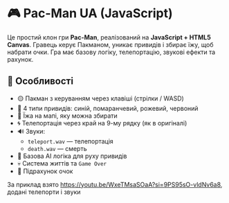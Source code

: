 # 🎮 Pac-Man UA (JavaScript)

Це простий клон гри **Pac-Man**, реалізований на **JavaScript + HTML5 Canvas**. Гравець керує Пакманом, уникає привидів і збирає їжу, щоб набрати очки. Гра має базову логіку, телепортацію, звукові ефекти та рахунок.

## 🚀 Особливості

- 🟡 Пакман з керуванням через клавіші (стрілки / WASD)
- 👻 4 типи привидів: синій, помаранчевий, рожевий, червоний
- 🍒 Їжа на мапі, яку можна збирати
- 🌀 Телепортація через край на 9-му рядку (як в оригіналі)
- 🔊 Звуки:
  - `teleport.wav` — телепортація
  - `death.wav` — смерть
- 🧠 Базова AI логіка для руху привидів
- 💀 Система життів та `Game Over`
- 🎯 Підрахунок очок

За приклад взято https://youtu.be/WxeTMsaSOaA?si=9PS95sO-vldNv6a8, додані телепорти і звуки
